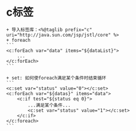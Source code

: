 # c标签
	+ 导入标签库：<%@taglib prefix="c" uri="http://java.sun.com/jsp/jstl/core" %>
	+ foreach
	```
	<c:forEach var="data" items="${dataList}">
		...
	</c:forEach>
	```
	
	+ set: 如何使foreach满足某个条件时结束循环
	```
	<c:set var="status" value="0"></c:set>
	<c:forEach var="${datas}" items="data">
		<c:if test="${status eq 0}">
			...满足某个条件...
			<c:set var="status" value="1"></c:set>
		</c:if>
	</c:foreach>
	```
